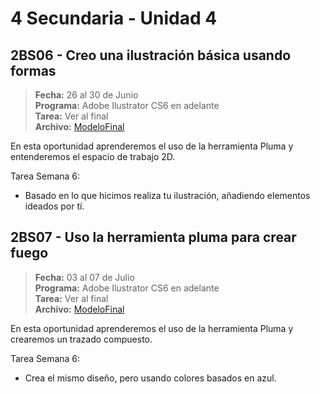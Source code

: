 # 4 Secundaria - Unidad 4


## 2BS06 - Creo una ilustración básica usando formas

> **Fecha:** 26 al 30 de Junio<br> **Programa:** Adobe Ilustrator CS6 en adelante<br> **Tarea:** Ver al final<br> **Archivo:** [ModeloFinal](https://github.com/israelcueva/colegio-docs/blob/266bd772153e225878c750122c6b5743d5396772/docs/4-secundaria/archivos/Unidad4/2SEC-4SEC-2BS06-ILUSTRACION.png ':include :type=code')

En esta oportunidad aprenderemos el uso de la herramienta Pluma y entenderemos el espacio de trabajo 2D.

Tarea Semana 6:

- Basado en lo que hicimos realiza tu ilustración, añadiendo elementos ideados por tí.

<div class="currentTheme">

## 2BS07 - Uso la herramienta pluma para crear fuego

> **Fecha:** 03 al 07 de Julio<br> **Programa:** Adobe Ilustrator CS6 en adelante<br> **Tarea:** Ver al final<br> **Archivo:** [ModeloFinal](https://github.com/israelcueva/colegio-docs/blob/266bd772153e225878c750122c6b5743d5396772/docs/4-secundaria/archivos/Unidad4/2SEC-4SEC-2BS06-ILUSTRACION.png ':include :type=code')

En esta oportunidad aprenderemos el uso de la herramienta Pluma y crearemos un trazado compuesto.

Tarea Semana 6:

- Crea el mismo diseño, pero usando colores basados en azul.

</div>


